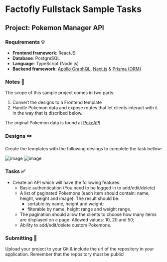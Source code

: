 # Factofly Fullstack Sample Tasks
## Project: Pokemon Manager API

### Requirements 💡
- **Frontend framework**: ReactJS
- **Database**: PostgreSQL
- **Language**: TypeScript (Node.js)
- **Backend framework**: [Apollo GraphQL](https://www.apollographql.com/), [Next.js](https://nextjs.org/) & [Prisma (ORM)](https://www.prisma.io/)

### Notes 📝
The scope of this sample project comes in two parts:

1. Convert the designs to a Frontend template
2. Handle Pokemon data and expose routes that let clients interact with it in the way that is discribed below.

The orginal Pokemon data is found at [PokeAPI](https://pokeapi.co/docs/v2)

### Designs ✏️
Create the templates with the following desings to complete the task bellow:

![image](https://github.com/FactoFly/fullstack-sample/assets/104838081/3b75bd15-c465-4ecc-b18c-d99a7f0fdcc7)
![image](https://github.com/FactoFly/fullstack-sample/assets/104838081/fac29243-10fa-43f2-a46c-8b164230afe4)


### Tasks ✅
- Create an API which will have the following features:
  - Basic authentication (You need to be logged in to add/edit/delete)
  - A list of paginated Pokemons (each item should contain: name, height, weight and image). The result should be:
    - sortable by name, height and weight;
    - filterable by name, height range and weight range.
  - The pagination should allow the clients to choose how many items are displayed on a page. Allowed values: 10, 20 and 50;
  - Ability to add/edit/delete custom Pokemons.

### Submitting 🚀
Upload your project to your Git & include the url of the repository in your application. Remember that the repository must be public!
